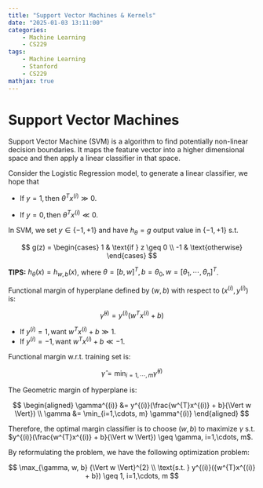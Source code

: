 ```yaml
---
title: "Support Vector Machines & Kernels"
date: "2025-01-03 13:11:00"
categories: 
    - Machine Learning
    - CS229
tags: 
    - Machine Learning
    - Stanford
    - CS229
mathjax: true
---
```

# Support Vector Machines

Support Vector Machine (SVM) is a algorithm to find potentially non-linear decision boundaries. It maps the feature vector into a higher dimensional space and then apply a linear classifier in that space.

Consider the Logistic Regression model, to generate a linear classifier, we hope that

- $\text{If } y=1, \text{then } \theta^{T}x^{(i)} \gg 0$.

- $\text{If } y=0, \text{then } \theta^{T}x^{(i)} \ll 0$.

In SVM, we set $y \in \{-1, +1\}$ and have $h_{\theta}=g$ output value in $\{-1, +1\}$ s.t.

$$
g(z) = 
\begin{cases}
1 & \text{if } z \geq 0 \\
-1 & \text{otherwise}
\end{cases}
$$

**TIPS:** $h_{\theta}(x) = h_{w,b}(x)$, where $\theta = [b, w]^{T}, b=\theta_{0}, w = [\theta_{1}, \cdots ,\theta_{n}]^{T}$.

Functional margin of hyperplane defined by $(w, b)$ with respect to $(x^{(i)}, y^{(i)})$ is:

$$
\hat{\gamma}^{(i)} = y^{(i)}(w^{T}x^{(i)} + b)
$$

- $\text{If } y^{(i)} = 1, \text{want } w^{T}x^{(i)} + b \gg 1$.
- $\text{If } y^{(i)} = -1, \text{want } w^{T}x^{(i)} + b \ll -1$.

Functional margin w.r.t. training set is:

$$
\hat{\gamma} = \min_{i=1,\cdots, m} \hat{\gamma}^{(i)}
$$

The Geometric margin of hyperplane is:

$$
\begin{aligned}
\gamma^{(i)} &= y^{(i)}(\frac{w^{T}x^{(i)} + b}{\Vert w \Vert}) \\
\gamma &= \min_{i=1,\cdots, m} \gamma^{(i)}
\end{aligned} 
$$

Therefore, the optimal margin classifier is to choose $(w, b)$ to maximize $\gamma$ s.t. $y^{(i)}(\frac{w^{T}x^{(i)} + b}{\Vert w \Vert}) \geq \gamma, i=1,\cdots, m$.

By reformulating the problem, we have the following optimization problem:

$$
\max_{\gamma, w, b} {\Vert w \Vert}^{2} \\
\text{s.t. } y^{(i)}({w^{T}x^{(i)} + b}) \geq 1, i=1,\cdots, m
$$